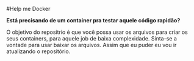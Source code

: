 #Help me Docker  
  
__Está precisando de um container pra testar aquele código rapidão?__  
  
O objetivo do repositrio é que você possa usar os arquivos para criar os seus containers, para aquele job de baixa complexidade.
Sinta-se a vontade para usar baixar os arquivos. Assim que eu puder eu vou ir atualizando o repositório.